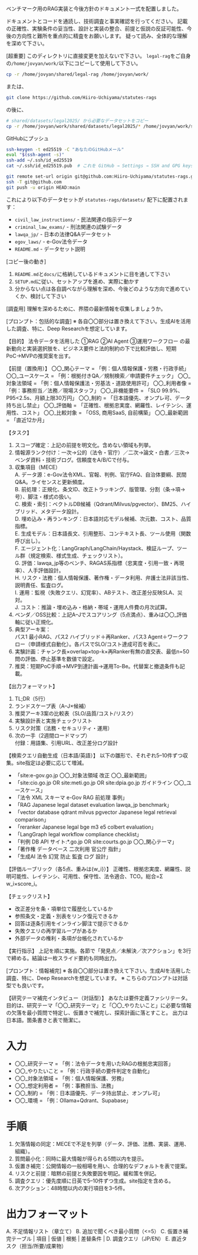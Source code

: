 ベンチマーク用のRAG実装と今後方針のドキュメント一式を配置しました。

ドキュメントとコードを通読し、技術調査と事実確認を行ってください。
記載の正確性、実験条件の妥当性、設計と実装の整合、前提と仮説の反証可能性、今後の方向性と難所を重点的に精査をお願いします。
疑って読み、全体的な理解を深めて下さい。

[超重要]
このディレクトリに直接変更を加えないで下さい。
`legal-rag`をご自身の`/home/jovyan/work/`以下にコピーして使用して下さい。

``` bash
cp -r /home/jovyan/shared/legal-rag /home/jovyan/work/
```

または、

```bash
git clone https://github.com/Hiiro-Uchiyama/statutes-rags
```

の後に、

```bash
# shared/datasets/legal2025/ から必要なデータセットをコピー
cp -r /home/jovyan/work/shared/datasets/legal2025/* /home/jovyan/work/statutes-rags/datasets/
```

GitHubにプッシュ
```bash
ssh-keygen -t ed25519 -C "あなたのGitHubメール"
eval "$(ssh-agent -s)"
ssh-add ~/.ssh/id_ed25519
cat ~/.ssh/id_ed25519.pub  # これを GitHub → Settings → SSH and GPG keys に登録

git remote set-url origin git@github.com:Hiiro-Uchiyama/statutes-rags.git
ssh -T git@github.com
git push -u origin HEAD:main
```

これにより以下のデータセットが `statutes-rags/datasets/` 配下に配置されます：
- `civil_law_instructions/` - 民法関連の指示データ
- `criminal_law_exams/` - 刑法関連の試験データ
- `lawqa_jp/` - 日本の法律Q&Aデータセット
- `egov_laws/` - e-Gov法令データ
- `README.md` - データセット説明

[コピー後の動き]
1. `README.md`と`docs/`に格納しているドキュメントに目を通して下さい
2. `SETUP.md`に従い、セットアップを進め、実際に動かす
3. 分からない点は各自調べながら理解を深め、今後どのような方向で進めていくか、検討して下さい

[調査用]
理解を深めるために、界隈の最新情報を収集しましょうか。

[プロンプト：包括的な調査]
※ 各自〇〇部分は置き換えて下さい。生成AIを活用した調査、特に、Deep Researchを想定しています。

【目的】
法令データを活用した ①RAG ②AI Agent ③運用ワークフロー の最新動向と実装選択肢を、ビジネス要件と法的制約の下で比較評価し、短期PoC→MVPの推奨案を出す。

【前提（置換用）】
〇〇_関心テーマ = 「例：個人情報保護・労務・行政手続」
〇〇_ユースケース = 「例：根拠付きQA／規制検索／申請要件チェック」
〇〇_対象法領域 = 「例：個人情報保護法・労基法・道路使用許可」
〇〇_利用者像 = 「例：事務担当／法務／現場スタッフ」
〇〇_非機能要件 = 「SLO 99.9%、P95<2.5s、月額上限30万円」
〇〇_制約 = 「日本語優先、オンプレ可、データ持ち出し禁止」
〇〇_評価軸 = 「正確性、根拠忠実度、網羅性、レイテンシ、運用性、コスト」
〇〇_比較対象 = 「OSS, 商用SaaS, 自前構築」
〇〇_最新範囲 = 「直近12か月」

【タスク】
1) スコープ確定：上記の前提を明文化。含めない領域も列挙。
2) 情報源ランク付け：一次→公的（法令・官庁）／二次→論文・白書／三次→ベンダ資料・技術ブログ。信頼度をA/B/Cで付与。
3) 収集項目（MECE）  
   A. データ源：e-Gov法令XML、官報、判例、官庁FAQ、自治体要綱、民間Q&A。ライセンスと更新頻度。  
   B. 前処理：正規化、条文ID、改正トラッキング、版管理、分割（条→項→号）、脚注・様式の扱い。  
   C. 検索・索引：ベクトルDB候補（Qdrant/Milvus/pgvector）、BM25、ハイブリッド、メタデータ設計。  
   D. 埋め込み・再ランキング：日本語対応モデル候補、次元数、コスト、品質指標。  
   E. 生成モデル：日本語長文、引用整形、コンテキスト長、ツール使用（関数呼び出し）。  
   F. エージェント化：LangGraph/LangChain/Haystack、検証ループ、ツール群（規定検索、様式生成、チェックリスト）。  
   G. 評価：lawqa_jp等のベンチ、RAGAS系指標（忠実度・引用一致・再現率）、人手評価設計。  
   H. リスク・法務：個人情報保護、著作権・データ利用、弁護士法非該当性、説明責任、監査ログ。  
   I. 運用：監視（失敗クエリ、幻覚率）、ABテスト、改正差分反映SLA、災対。  
   J. コスト：推論・埋め込み・格納・帯域・運用人件費の月次試算。  
4) ベンダ／OSS比較：上記A–Jでスコアリング（5点満点）、重みは〇〇_評価軸に従い正規化。  
5) 典型アーキ案：  
   パス1 最小RAG、パス2 ハイブリッド＋再Ranker、パス3 Agent＋ワークフロー（申請様式自動化）。各パスでSLO/コスト達成可否を表に。  
6) 実験計画：チャンク長×overlap×top-k×再Ranker有無の直交表、最低n=50問の評価、停止基準を数値で設定。  
7) 推奨：短期PoC手順→MVP到達計画→運用To-Be。代替案と撤退条件も記載。  

【出力フォーマット】
1. TL;DR（5行）  
2. ランドスケープ表（A–J×候補）  
3. 推奨アーキ3案の比較表（SLO/品質/コスト/リスク）  
4. 実験設計表と実施チェックリスト  
5. リスク対策（法務・セキュリティ・運用）  
6. 次の一手（2週間ロードマップ）  
付録：用語集、引用URL、改正差分ログ設計

【検索クエリ自動生成（日本語/英語）】
以下の雛形で、それぞれ5–10件ずつ収集。site指定は必要に応じて増減。  
- 「site:e-gov.go.jp 〇〇_対象法領域 改正 〇〇_最新範囲」  
- 「site:cio.go.jp OR site:meti.go.jp OR site:dpia.go.jp ガイドライン 〇〇_ユースケース」  
- 「法令 XML スキーマ e-Gov RAG 前処理 事例」  
- 「RAG Japanese legal dataset evaluation lawqa_jp benchmark」  
- 「vector database qdrant milvus pgvector Japanese legal retrieval comparison」  
- 「reranker Japanese legal bge m3 e5 colbert evaluation」  
- 「LangGraph legal workflow compliance checklist」  
- 「判例 DB API サイト:*.go.jp OR site:courts.go.jp 〇〇_関心テーマ」  
- 「著作権 データベース 二次利用 官公庁 指針」  
- 「生成AI 法令 幻覚 防止 監査 ログ 設計」

【評価ルーブリック（各5点、重みは{w_i}）】
正確性、根拠忠実度、網羅性、説明可能性、レイテンシ、可用性、保守性、法令適合、TCO。総合=Σ w_i×score_i。

【チェックリスト】
- 改正差分を条・項単位で履歴化しているか  
- 参照条文・定義・別表をリンク復元できるか  
- 回答は逐条引用をインライン脚注で提示できるか  
- 失敗クエリの再学習ループがあるか  
- 外部データの権利・条項が台帳化されているか

【実行指示】
上記を順に実施。各節で「発見点／未解決／次アクション」を3行で締める。結論は一枚スライド要約も同時出力。

[プロンプト：情報補完]
※ 各自〇〇部分は置き換えて下さい。生成AIを活用した調査、特に、Deep Researchを想定しています。
※ こちらのプロンプトは対話型でも良いです。

【研究テーマ補完インタビュー（対話型）】
あなたは要件定義ファシリテータ。目的は、研究テーマ「〇〇_研究テーマ」と「〇〇_やりたいこと」に必要な情報の欠落を最小質問で特定し、仮置きで補完し、探索計画に落とすこと。
出力は日本語。箇条書きと表で簡潔に。

# 入力
- 〇〇_研究テーマ = 「例：法令データを用いたRAGの根拠忠実回答」
- 〇〇_やりたいこと = 「例：行政手続の要件判定を自動化」
- 〇〇_対象法領域 = 「例：個人情報保護、労務」
- 〇〇_想定利用者 = 「例：事務担当、法務」
- 〇〇_制約 = 「例：日本語優先、データ持出禁止、オンプレ可」
- 〇〇_環境 = 「例：Ollama+Qdrant、Supabase」

# 手順
1) 欠落情報の同定：MECEで不足を列挙（データ、評価、法務、実装、運用、組織）。
2) 質問最小化：同時に最大情報が得られる5問以内を提示。
3) 仮置き補完：公開情報の一般相場を用い、合理的なデフォルトを表で提案。
4) リスクと前提：暗黙の前提と失敗要因を明記。緩和策を併記。
5) 調査クエリ：優先度順に日英で5–10件ずつ生成。site指定を含める。
6) 次アクション：48時間以内の実行項目を3–5件。

# 出力フォーマット
A. 不足情報リスト（章立て）
B. 追加で聞くべき最小質問（<=5）
C. 仮置き補完テーブル
   | 項目 | 仮値 | 根拠 | 差替条件 |
D. 調査クエリ（JP/EN）
E. 直近タスク（担当/所要/成果物）